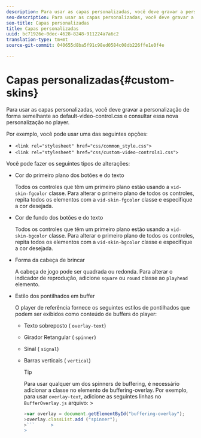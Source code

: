 ```yaml
---
description: Para usar as capas personalizadas, você deve gravar a personalização de forma semelhante ao default-video-control.css e consultar essa nova personalização no player.
seo-description: Para usar as capas personalizadas, você deve gravar a personalização de forma semelhante ao default-video-control.css e consultar essa nova personalização no player.
seo-title: Capas personalizadas
title: Capas personalizadas
uuid: bc71926e-0dec-4628-8248-911224a7a6c2
translation-type: tm+mt
source-git-commit: 040655d8ba5f91c98ed0584c08db226ffe1e0f4e

---
```



# Capas personalizadas{#custom-skins}

Para usar as capas personalizadas, você deve gravar a personalização de forma semelhante ao default-video-control.css e consultar essa nova personalização no player.

Por exemplo, você pode usar uma das seguintes opções:

* `<link rel="stylesheet" href="css/common_style.css">`
* `<link rel="stylesheet" href="css/custom-video-controls1.css">`

Você pode fazer os seguintes tipos de alterações:

* Cor do primeiro plano dos botões e do texto

   Todos os controles que têm um primeiro plano estão usando a `vid-skin-fgcolor` classe. Para alterar o primeiro plano de todos os controles, repita todos os elementos com a `vid-skin-fgcolor` classe e especifique a cor desejada.
* Cor de fundo dos botões e do texto

   Todos os controles que têm um primeiro plano estão usando a `vid-skin-bgcolor` classe. Para alterar o primeiro plano de todos os controles, repita todos os elementos com a `vid-skin-bgcolor` classe e especifique a cor desejada.
* Forma da cabeça de brincar

   A cabeça de jogo pode ser quadrada ou redonda. Para alterar o indicador de reprodução, adicione `square` ou `round` classe ao `playhead` elemento.
* Estilo dos pontilhados em buffer

   O player de referência fornece os seguintes estilos de pontilhados que podem ser exibidos como conteúdo de buffers do player:

   * Texto sobreposto ( `overlay-text`)
   * Girador Retangular ( `spinner`)
   * Sinal ( `signal`)
   * Barras verticais ( `vertical`)

      >[!TIP]
      >
      >Para usar qualquer um dos spinners de buffering, é necessário adicionar a classe no elemento de buffering-overlay. Por exemplo, para usar `overlay-text`, adicione as seguintes linhas no `BufferOverlay.js` arquivo:       >
      >
      >
      ```js      >
      >var overlay = document.getElementById("buffering-overlay"); 
      >overlay.classList.add ("spinner");
      >```      >
      >



